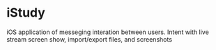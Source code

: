 # iStudy

iOS application of messeging interation between users. Intent with live stream screen show, import/export files, and screenshots
